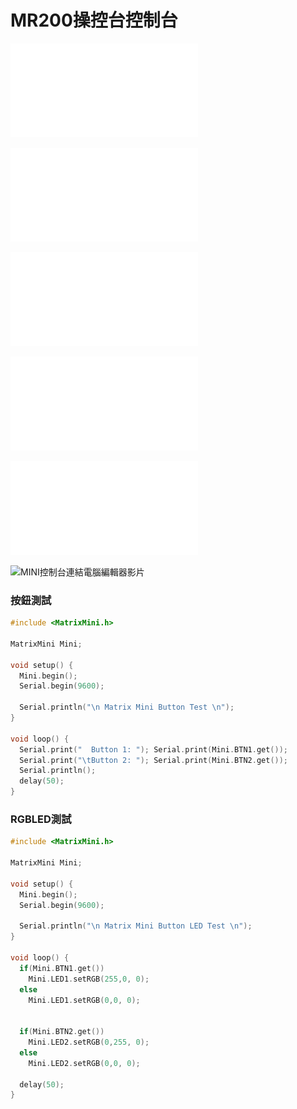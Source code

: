 # MR200操控台控制台
![arduino編輯器安裝說明文件](ArduinoInstallation.pdf) 
 
![MINI控制器外觀說明](Matrix_Mini.pdf) 

![MINI控制器腳位定義文件](Mini_Pin_Definition.pdf) 

![MINI Car 安裝說明文件](Mini_Car_Assembly.pdf)

![超音波_紅外線安裝說明文件](Sensor_Servo_Assembly.pdf)

![MINI控制台連結電腦編輯器影片](https://www.youtube.com/playlist?list=PLLVBR5MLJ8AW4XOThhsSQz_84RyxFMdV0)

### 按鈕測試

```c
#include <MatrixMini.h>

MatrixMini Mini;

void setup() {
  Mini.begin(); 
  Serial.begin(9600);

  Serial.println("\n Matrix Mini Button Test \n");
}

void loop() {
  Serial.print("  Button 1: "); Serial.print(Mini.BTN1.get());
  Serial.print("\tButton 2: "); Serial.print(Mini.BTN2.get());
  Serial.println();
  delay(50);
}
```

### RGBLED測試

```c
#include <MatrixMini.h>

MatrixMini Mini;

void setup() {
  Mini.begin(); 
  Serial.begin(9600);

  Serial.println("\n Matrix Mini Button LED Test \n");
}

void loop() {
  if(Mini.BTN1.get()) 
    Mini.LED1.setRGB(255,0, 0);
  else
    Mini.LED1.setRGB(0,0, 0);


  if(Mini.BTN2.get()) 
    Mini.LED2.setRGB(0,255, 0);
  else
    Mini.LED2.setRGB(0,0, 0);
  
  delay(50);
}
```



